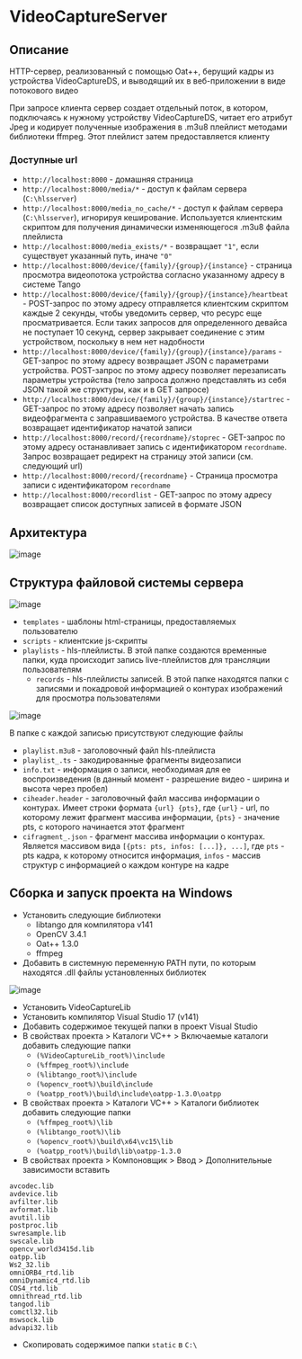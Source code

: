 # VideoCaptureServer
## Описание
HTTP-сервер, реализованный с помощью Oat++, берущий кадры из устройства VideoCaptureDS, и выводящий их в веб-приложении в виде потокового видео

При запросе клиента сервер создает отдельный поток, в котором, подключаясь к нужному устройству VideoCaptureDS, читает его атрибут Jpeg и кодирует полученные изображения в .m3u8 плейлист методами библиотеки ffmpeg. Этот плейлист затем предоставляется клиенту

### Доступные url
* ```http://localhost:8000``` - домашняя страница
* ```http://localhost:8000/media/*``` - доступ к файлам сервера (```C:\hlsserver```)
* ```http://localhost:8000/media_no_cache/*``` - доступ к файлам сервера (```C:\hlsserver```), игнорируя кеширование. Используется клиентским скриптом для получения динамически изменяющегося .m3u8 файла плейлиста
* ```http://localhost:8000/media_exists/*``` - возвращает ```"1"```, если существует указанный путь, иначе ```"0"```
* ```http://localhost:8000/device/{family}/{group}/{instance}``` - страница просмотра видеопотока устройства согласно указанному адресу в системе Tango
* ```http://localhost:8000/device/{family}/{group}/{instance}/heartbeat``` - POST-запрос по этому адресу отправляется клиентским скриптом каждые 2 секунды, чтобы уведомить сервер, что ресурс еще просматривается. Если таких запросов для определенного девайса не поступает 10 секунд, сервер закрывает соединение с этим устройством, поскольку в нем нет надобности
* ```http://localhost:8000/device/{family}/{group}/{instance}/params``` - GET-запрос по этому адресу возвращает JSON с параметрами устройства. POST-запрос по этому адресу позволяет перезаписать параметры устройства (тело запроса должно представлять из себя JSON такой же структуры, как и в GET запросе)
* ```http://localhost:8000/device/{family}/{group}/{instance}/startrec``` - GET-запрос по этому адресу позволяет начать запись видеофрагмента с заправшиваемого устройства. В качестве ответа возвращает идентификатор начатой записи
* ```http://localhost:8000/record/{recordname}/stoprec``` - GET-запрос по этому адресу останавливает запись с идентификатором ```recordname```. Запрос возвращает редирект на страницу этой записи (см. следующий url)
* ```http://localhost:8000/record/{recordname}``` - Страница просмотра записи с идентификатором ```recordname```
* ```http://localhost:8000/recordlist``` - GET-запрос по этому адресу возвращает список доступных записей в формате JSON

## Архитектура

![image](https://github.com/user-attachments/assets/51388ae4-385d-47ac-8d71-da2c8028d767)

## Структура файловой системы сервера

![image](https://github.com/user-attachments/assets/e7690334-ecf6-422b-bd2d-13e14e1d427d)

* ```templates``` - шаблоны html-страницы, предоставляемых пользователю
* ```scripts``` - клиентские js-скрипты
* ```playlists``` - hls-плейлисты. В этой папке создаются временные папки, куда происходит запись live-плейлистов для трансляции пользователям
  - ```records``` - hls-плейлисты записей. В этой папке находятся папки с записями и покадровой информацией о контурах изображений для просмотра пользователями
 
![image](https://github.com/user-attachments/assets/7f43a361-33dd-43f5-bd17-ab60462b9c9a)

В папке с каждой записью присутствуют следующие файлы
* ```playlist.m3u8``` - заголовочный файл hls-плейлиста
* ```playlist_.ts``` - закодированные фрагменты видеозаписи
* ```info.txt``` - информация о записи, необходимая для ее воспроизведения (в данный момент - разрешение видео - ширина и высота через пробел)
* ```ciheader.header``` - заголовочный файл массива информации о контурах. Имеет строки формата ```{url} {pts}```, где ```{url}``` - url, по которому лежит фрагмент массива информации, ```{pts}``` - значение pts, с которого начинается этот фрагмент
* ```cifragment_.json``` - фрагмент массива информации о контурах. Является массивом вида ```[{pts: pts, infos: [...]}, ...]```, где ```pts``` - pts кадра, к которому относится информация, ```infos``` - массив структур с информацией о каждом контуре на кадре

## Сборка и запуск проекта на Windows
* Установить следующие библиотеки
  + libtango для компилятора v141
  + OpenCV 3.4.1
  + Oat++ 1.3.0
  + ffmpeg
* Добавить в системную переменную PATH пути, по которым находятся .dll файлы установленных библиотек

![image](https://github.com/user-attachments/assets/bbc7f7f8-a24b-44a9-8bc2-82c1a6963c6a)

* Установить VideoCaptureLib
* Установить компилятор Visual Studio 17 (v141)
* Добавить содержимое текущей папки в проект Visual Studio
* В свойствах проекта > Каталоги VC++ > Включаемые каталоги добавить следующие папки
  + ```(%VideoCaptureLib_root%)\include```
  + ```(%ffmpeg_root%)\include```
  + ```(%libtango_root%)\include```
  + ```(%opencv_root%)\build\include```
  + ```(%oatpp_root%)\build\include\oatpp-1.3.0\oatpp```
* В свойствах проекта > Каталоги VC++ > Каталоги библиотек добавить следующие папки
  + ```(%ffmpeg_root%)\lib```
  + ```(%libtango_root%)\lib```
  + ```(%opencv_root%)\build\x64\vc15\lib```
  + ```(%oatpp_root%)\build\lib\oatpp-1.3.0```
* В свойствах проекта > Компоновщик > Ввод > Дополнительные зависимости вставить
```
avcodec.lib
avdevice.lib
avfilter.lib
avformat.lib
avutil.lib
postproc.lib
swresample.lib
swscale.lib
opencv_world3415d.lib
oatpp.lib
Ws2_32.lib
omniORB4_rtd.lib
omniDynamic4_rtd.lib
COS4_rtd.lib
omnithread_rtd.lib
tangod.lib
comctl32.lib
mswsock.lib
advapi32.lib
```
* Скопировать содержимое папки ```static``` в ```C:\```
